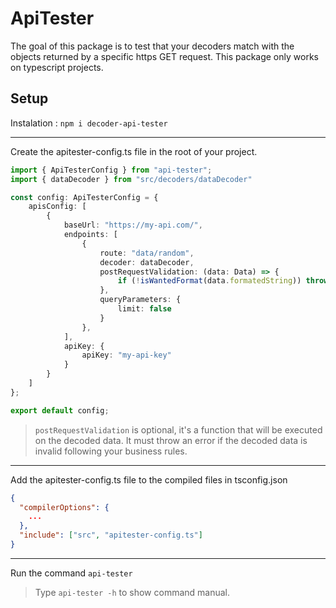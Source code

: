 # ApiTester

The goal of this package is to test that your decoders match with the objects returned by a specific https GET request.
This package only works on typescript projects.

## Setup

Instalation : `npm i decoder-api-tester`

___

Create the apitester-config.ts file in the root of your project.

```typescript
import { ApiTesterConfig } from "api-tester";
import { dataDecoder } from "src/decoders/dataDecoder"

const config: ApiTesterConfig = {
    apisConfig: [
        {
            baseUrl: "https://my-api.com/",
            endpoints: [
                {
                    route: "data/random",
                    decoder: dataDecoder,
                    postRequestValidation: (data: Data) => {
                        if (!isWantedFormat(data.formatedString)) throw "formatedString is not on the right format";
                    },
                    queryParameters: {
                        limit: false
                    }
                },
            ],
            apiKey: {
                apiKey: "my-api-key"
            }
        }
    ]
};

export default config;
```

>`postRequestValidation` is optional, it's a function that will be executed on the decoded data. It must throw an error if the decoded data is invalid following your business rules.

___
Add the apitester-config.ts file to the compiled files in tsconfig.json

```json
{
  "compilerOptions": {
    ...
  },
  "include": ["src", "apitester-config.ts"]
}
```
___
Run the command `api-tester`
> Type `api-tester -h` to show command manual.